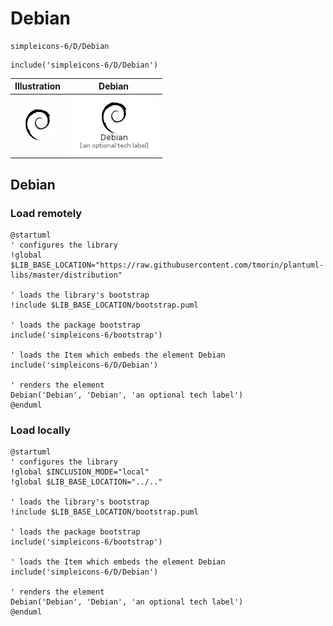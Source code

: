 # Debian


```text
simpleicons-6/D/Debian
```

```text
include('simpleicons-6/D/Debian')
```



| Illustration | Debian |
| :---: | :---: |
| ![illustration for Illustration](../../simpleicons-6/D/Debian.png) | ![illustration for Debian](../../simpleicons-6/D/Debian.Local.png) |




## Debian

### Load remotely
```plantuml
@startuml
' configures the library
!global $LIB_BASE_LOCATION="https://raw.githubusercontent.com/tmorin/plantuml-libs/master/distribution"

' loads the library's bootstrap
!include $LIB_BASE_LOCATION/bootstrap.puml

' loads the package bootstrap
include('simpleicons-6/bootstrap')

' loads the Item which embeds the element Debian
include('simpleicons-6/D/Debian')

' renders the element
Debian('Debian', 'Debian', 'an optional tech label')
@enduml
```

### Load locally
```plantuml
@startuml
' configures the library
!global $INCLUSION_MODE="local"
!global $LIB_BASE_LOCATION="../.."

' loads the library's bootstrap
!include $LIB_BASE_LOCATION/bootstrap.puml

' loads the package bootstrap
include('simpleicons-6/bootstrap')

' loads the Item which embeds the element Debian
include('simpleicons-6/D/Debian')

' renders the element
Debian('Debian', 'Debian', 'an optional tech label')
@enduml
```

